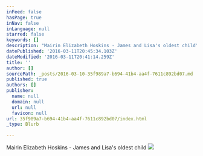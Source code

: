 ```yaml
---
inFeed: false
hasPage: true
inNav: false
inLanguage: null
starred: false
keywords: []
description: "Mairin Elizabeth Hoskins - James and Lisa's oldest child"
datePublished: '2016-03-11T20:45:34.103Z'
dateModified: '2016-03-11T20:41:14.259Z'
title: ''
author: []
sourcePath: _posts/2016-03-10-35f989a7-b694-41b4-aa4f-7611c892bd07.md
published: true
authors: []
publisher:
  name: null
  domain: null
  url: null
  favicon: null
url: 35f989a7-b694-41b4-aa4f-7611c892bd07/index.html
_type: Blurb

---
```

Mairin Elizabeth Hoskins - James and Lisa's oldest child
![](https://the-grid-user-content.s3-us-west-2.amazonaws.com/45e403ae-ef41-45c2-b1fa-be7eaf097068.jpg)